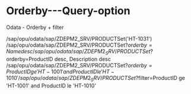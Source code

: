 # Orderby---Query-option
Odata - Orderby + filter

/sap/opu/odata/sap/ZDEPM2_SRV/PRODUCTSet('HT-1031')
/sap/opu/odata/sap/ZDEPM2_SRV/PRODUCTSet?$orderby=Name desc
/sap/opu/odata/sap/ZDEPM2_SRV/PRODUCTSet?$orderby=ProductID desc, Description desc
/sap/opu/odata/sap/ZDEPM2_SRV/PRODUCTSet?$orderby=ProductID ge 'HT-1001' and ProductID le 'HT-1010'
/sap/opu/odata/sap/ZDEPM2_SRV/PRODUCTSet?$filter=ProductID ge 'HT-1001' and ProductID le 'HT-1010'
